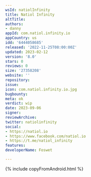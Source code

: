 ```yaml
---
wsId: natiolInfinity
title: Natiol Infinity
altTitle: 
authors:
- danny 
appId: com.natiol.infinity.io
appCountry: us
idd: '6444058685'
released: '2022-11-25T08:00:00Z'
updated: 2023-02-12
version: '8.0'
stars: 0
reviews: 0
size: '27358208'
website: ''
repository: 
issue: 
icon: com.natiol.infinity.io.jpg
bugbounty: 
meta: ok
verdict: wip
date: 2023-09-06
signer: 
reviewArchive: 
twitter: natiolinfinity
social:
- https://natiol.io
- https://www.facebook.com/natiol.io
- https://t.me/natiol_infinity 
features: 
developerName: Foswet

---
```


{% include copyFromAndroid.html %}